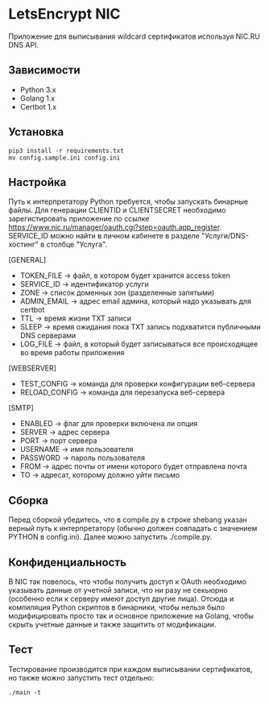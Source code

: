 # LetsEncrypt NIC

Приложение для выписывания wildcard сертификатов используя NIC.RU DNS API.

## Зависимости
* Python 3.x
* Golang 1.x
* Certbot 1.x

## Установка
```
pip3 install -r requirements.txt
mv config.sample.ini config.ini
```

## Настройка
Путь к интерпретатору Python требуется, чтобы запускать бинарные файлы. Для генерации CLIENTID и CLIENTSECRET необходимо зарегистировать приложение по ссылке https://www.nic.ru/manager/oauth.cgi?step=oauth.app_register. SERVICE_ID можно найти в личном кабинете в разделе "Услуги/DNS-хостинг" в столбце "Услуга".

[GENERAL]
* TOKEN_FILE -> файл, в котором будет хранится access token
* SERVICE_ID -> идентификатор услуги
* ZONE -> список доменных зон (разделенные запятыми)
* ADMIN_EMAIL -> адрес email админа, который надо указывать для certbot
* TTL -> время жизни TXT записи
* SLEEP -> время ожидания пока TXT запись подхватится публичными DNS серверами
* LOG_FILE -> файл, в который будет записываться все происходящее во время работы приложения

[WEBSERVER]
* TEST_CONFIG -> команда для проверки конфигурации веб-сервера
* RELOAD_CONFIG -> команда для перезапуска веб-сервера

[SMTP]
* ENABLED -> флаг для проверки включена ли опция
* SERVER -> адрес сервера
* PORT -> порт сервера
* USERNAME -> имя пользователя
* PASSWORD -> пароль пользователя
* FROM -> адрес почты от имени которого будет отправлена почта
* TO -> адресат, которому должно уйти письмо

## Сборка
Перед сборкой убедитесь, что в compile.py в строке shebang указан верный путь к интерпретатору (обычно должен совпадать с значением PYTHON в config.ini). Далее можно запустить ./compile.py.

## Конфиденциальность
В NIC так повелось, что чтобы получить доступ к OAuth необходимо указывать данные от учетной записи, что ни разу не секьюрно (особенно если к серверу имеют доступ другие лица). Отсюда и компиляция Python скриптов в бинарники, чтобы нельзя было модифицировать просто так и основное приложение на Golang, чтобы скрыть учетные данные и также защитить от модификации.

## Тест
Тестирование производится при каждом выписывании сертификатов, но также можно запустить тест отдельно:
```
./main -t
```
